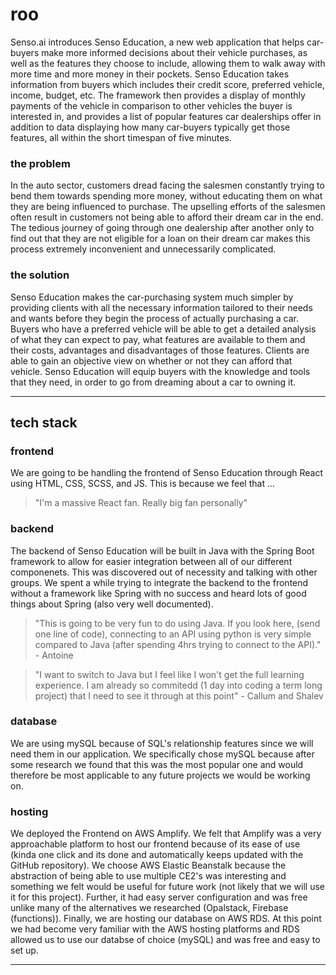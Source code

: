 # roo
 
Senso.ai introduces Senso Education, a new web application that helps car-buyers make more informed decisions about their vehicle purchases, as well as the features they choose to include, allowing them to walk away with more time and more money in their pockets. Senso Education takes information from buyers which includes their credit score, preferred vehicle, income, budget, etc. The framework then provides a display of monthly payments of the vehicle in comparison to other vehicles the buyer is interested in, and provides a list of popular features car dealerships offer in addition to data displaying how many car-buyers typically get those features, all within the short timespan of five minutes.
### the problem
In the auto sector, customers dread facing the salesmen constantly trying to bend them towards spending more money, without educating them on what they are being influenced to purchase. The upselling efforts of the salesmen often result in customers not being able to afford their dream car in the end. The tedious journey of going through one dealership after another only to find out that they are not eligible for a loan on their dream car makes this process extremely inconvenient and unnecessarily complicated.
### the solution
Senso Education makes the car-purchasing system much simpler by providing clients with all the necessary information tailored to their needs and wants before they begin the process of actually purchasing a car. Buyers who have a preferred vehicle will be able to get a detailed analysis of what they can expect to pay, what features are available to them and their costs, advantages and disadvantages of those features. Clients are able to gain an objective view on whether or not they can afford that vehicle. Senso Education will equip buyers with the knowledge and tools that they need, in order to go from dreaming about a car to owning it.
***
## tech stack
### frontend
We are going to be handling the frontend of Senso Education through React using HTML, CSS, SCSS, and JS. This is because we feel that ...
> "I'm a massive React fan. Really big fan personally"
### backend
The backend of Senso Education will be built in Java with the Spring Boot framework to allow for easier integration between all of our different componenets. This was discovered out of necessity and talking with other groups. We spent a while trying to integrate the backend to the frontend without a framework like Spring with no success and heard lots of good things about Spring (also very well documented).
> "This is going to be very fun to do using Java. If you look here, (send one line of code), connecting to an API using python is very simple compared to Java (after spending 4hrs trying to connect to the API)." - Antoine

> "I want to switch to Java but I feel like I won't get the full learning experience. I am already so commitedd (1 day into coding a term long project) that I need to see it through at this point" - Callum and Shalev
### database
We are using mySQL because of SQL's relationship features since we will need them in our application. We specifically chose mySQL because after some research we found that this was the most popular one and would therefore be most applicable to any future projects we would be working on.
### hosting
We deployed the Frontend on AWS Amplify. We felt that Amplify was a very approachable platform to host our frontend because of its ease of use (kinda one click and its done and automatically keeps updated with the GitHub repository). We choose AWS Elastic Beanstalk because the abstraction of being able to use multiple CE2's was interesting and something we felt would be useful for future work (not likely that we will use it for this project). Further, it had easy server configuration and was free unlike many of the alternatives we researched (Opalstack, Firebase (functions)). Finally, we are hosting our database on AWS RDS. At this point we had become very familiar with the AWS hosting platforms and RDS allowed us to use our databse of choice (mySQL) and was free and easy to set up.
***
